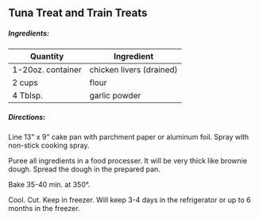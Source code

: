 ## Tuna Treat and Train Treats

##### Ingredients:

| Quantity          |   Ingredient|
|-------------------| -------------------------------------|
 | 1-20oz. container | chicken livers (drained)|
 | 2 cups            | flour|
 | 4 Tblsp.          | garlic powder|

##### Directions:

Line 13" x 9" cake pan with parchment paper or aluminum foil. Spray with non-stick cooking spray.

Puree all ingredients in a food processer.  It will be very thick like brownie dough.
Spread the dough in the prepared pan.

Bake 35-40 min. at 350&deg;.

Cool.  Cut.  Keep in freezer.  Will keep 3-4 days in the refrigerator or up to 6 months in the freezer.
